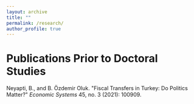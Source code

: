 ```yaml
---
layout: archive
title: ""
permalink: /research/
author_profile: true
---
```





Publications Prior to Doctoral Studies
======

Neyapti, B., and B. Özdemir Oluk. "Fiscal Transfers in Turkey: Do Politics Matter?" <em>Economic Systems</em> 45, no. 3 (2021): 100909.






